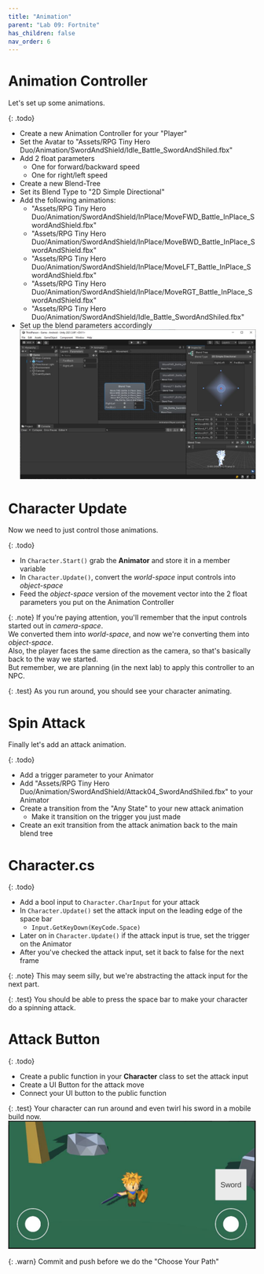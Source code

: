 ```yaml
---
title: "Animation"
parent: "Lab 09: Fortnite"
has_children: false
nav_order: 6
---
```


# Animation Controller
Let's set up some animations.

{: .todo}
* Create a new Animation Controller for your "Player"
* Set the Avatar to "Assets/RPG Tiny Hero Duo/Animation/SwordAndShield/Idle_Battle_SwordAndShiled.fbx"
* Add 2 float parameters
	* One for forward/backward speed
	* One for right/left speed
* Create a new Blend-Tree
* Set its Blend Type to "2D Simple Directional"
* Add the following animations:
	* "Assets/RPG Tiny Hero Duo/Animation/SwordAndShield/InPlace/MoveFWD_Battle_InPlace_SwordAndShield.fbx"
	* "Assets/RPG Tiny Hero Duo/Animation/SwordAndShield/InPlace/MoveBWD_Battle_InPlace_SwordAndShield.fbx"
	* "Assets/RPG Tiny Hero Duo/Animation/SwordAndShield/InPlace/MoveLFT_Battle_InPlace_SwordAndShield.fbx"
	* "Assets/RPG Tiny Hero Duo/Animation/SwordAndShield/InPlace/MoveRGT_Battle_InPlace_SwordAndShield.fbx"
	* "Assets/RPG Tiny Hero Duo/Animation/SwordAndShield/Idle_Battle_SwordAndShiled.fbx"
* Set up the blend parameters accordingly
![Blend Tree](images/lab09/blendtree.jpg "Blend Tree")

# Character Update
Now we need to just control those animations.

{: .todo}
* In `Character.Start()` grab the **Animator** and store it in a member variable
* In `Character.Update()`, convert the *world-space* input controls into *object-space*
* Feed the *object-space* version of the movement vector into the 2 float parameters you put on the Animation Controller

{: .note}
If you're paying attention, you'll remember that the input controls started out in *camera-space*.\
We converted them into *world-space*, and now we're converting them into *object-space*.\
Also, the player faces the same direction as the camera, so that's basically back to the way we started.\
But remember, we are planning (in the next lab) to apply this controller to an NPC.

{: .test}
As you run around, you should see your character animating.

# Spin Attack
Finally let's add an attack animation.

{: .todo}
* Add a trigger parameter to your Animator
* Add "Assets/RPG Tiny Hero Duo/Animation/SwordAndShield/Attack04_SwordAndShiled.fbx" to your Animator
* Create a transition from the "Any State" to your new attack animation
	* Make it transition on the trigger you just made
* Create an exit transition from the attack animation back to the main blend tree

# Character.cs

{: .todo}
* Add a bool input to `Character.CharInput` for your attack
* In `Character.Update()` set the attack input on the leading edge of the space bar
	* `Input.GetKeyDown(KeyCode.Space)`
* Later on in `Character.Update()` if the attack input is true, set the trigger on the Animator
* After you've checked the attack input, set it back to false for the next frame

{: .note}
This may seem silly, but we're abstracting the attack input for the next part.

{: .test}
You should be able to press the space bar to make your character do a spinning attack.

# Attack Button

{: .todo}
* Create a public function in your **Character** class to set the attack input
* Create a UI Button for the attack move
* Connect your UI button to the public function

{: .test}
Your character can run around and even twirl his sword in a mobile build now.
![Sword Button](images/lab09/swordbutton.jpg "Sword Button")


{: .warn}
Commit and push before we do the "Choose Your Path"